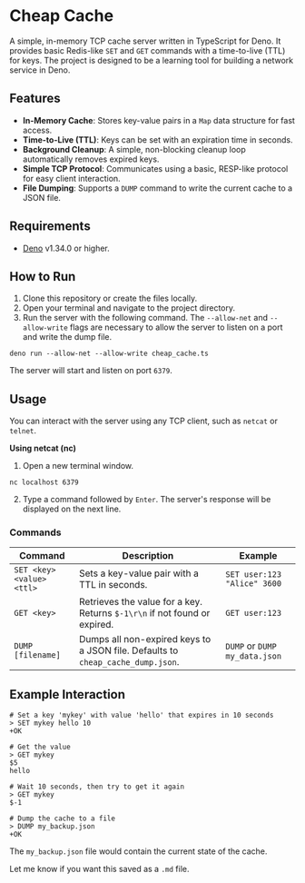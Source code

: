 # Cheap Cache

A simple, in-memory TCP cache server written in TypeScript for Deno. It provides basic Redis-like `SET` and `GET` commands with a time-to-live (TTL) for keys. The project is designed to be a learning tool for building a network service in Deno.

## Features

* **In-Memory Cache**: Stores key-value pairs in a `Map` data structure for fast access.
* **Time-to-Live (TTL)**: Keys can be set with an expiration time in seconds.
* **Background Cleanup**: A simple, non-blocking cleanup loop automatically removes expired keys.
* **Simple TCP Protocol**: Communicates using a basic, RESP-like protocol for easy client interaction.
* **File Dumping**: Supports a `DUMP` command to write the current cache to a JSON file.

## Requirements

* [Deno](https://deno.land/) v1.34.0 or higher.

## How to Run

1. Clone this repository or create the files locally.
2. Open your terminal and navigate to the project directory.
3. Run the server with the following command. The `--allow-net` and `--allow-write` flags are necessary to allow the server to listen on a port and write the dump file.

```
deno run --allow-net --allow-write cheap_cache.ts
```

The server will start and listen on port `6379`.

## Usage

You can interact with the server using any TCP client, such as `netcat` or `telnet`.

**Using netcat (nc)**

1. Open a new terminal window.

```
nc localhost 6379
```

2. Type a command followed by `Enter`. The server's response will be displayed on the next line.

### Commands

| Command                   | Description                                                                     | Example                       |
| ------------------------- | ------------------------------------------------------------------------------- | ----------------------------- |
| `SET <key> <value> <ttl>` | Sets a key-value pair with a TTL in seconds.                                    | `SET user:123 "Alice" 3600`   |
| `GET <key>`               | Retrieves the value for a key. Returns `$-1\r\n` if not found or expired.       | `GET user:123`                |
| `DUMP [filename]`         | Dumps all non-expired keys to a JSON file. Defaults to `cheap_cache_dump.json`. | `DUMP` or `DUMP my_data.json` |

## Example Interaction

```
# Set a key 'mykey' with value 'hello' that expires in 10 seconds
> SET mykey hello 10
+OK

# Get the value
> GET mykey
$5
hello

# Wait 10 seconds, then try to get it again
> GET mykey
$-1

# Dump the cache to a file
> DUMP my_backup.json
+OK
```

The `my_backup.json` file would contain the current state of the cache.

Let me know if you want this saved as a `.md` file.
